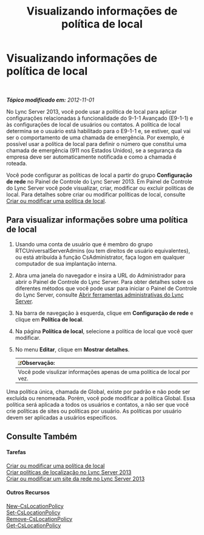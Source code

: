 ﻿---
title: Visualizando informações de política de local
TOCTitle: Visualizando informações de política de local
ms:assetid: 14e41bcb-ea0a-49c2-99b3-1f61fc34416d
ms:mtpsurl: https://technet.microsoft.com/pt-br/library/Gg520954(v=OCS.15)
ms:contentKeyID: 49305975
ms.date: 05/19/2016
mtps_version: v=OCS.15
ms.translationtype: HT
---

# Visualizando informações de política de local

 

_**Tópico modificado em:** 2012-11-01_

No Lync Server 2013, você pode usar a política de local para aplicar configurações relacionadas à funcionalidade do 9-1-1 Avançado (E9-1-1) e às configurações de local de usuários ou contatos. A política de local determina se o usuário está habilitado para o E9-1-1 e, se estiver, qual vai ser o comportamento de uma chamada de emergência. Por exemplo, é possível usar a política de local para definir o número que constitui uma chamada de emergência (911 nos Estados Unidos), se a segurança da empresa deve ser automaticamente notificada e como a chamada é roteada.

Você pode configurar as políticas de local a partir do grupo **Configuração de rede** no Painel de Controle do Lync Server 2013. Em Painel de Controle do Lync Server você pode visualizar, criar, modificar ou excluir políticas de local. Para detalhes sobre criar ou modificar políticas de local, consulte [Criar ou modificar uma política de local](lync-server-2013-creating-or-modifying-a-location-policy.md).

## Para visualizar informações sobre uma política de local

1.  Usando uma conta de usuário que é membro do grupo RTCUniversalServerAdmins (ou tem direitos de usuário equivalentes), ou está atribuída à função CsAdministrator, faça logon em qualquer computador de sua implantação interna.

2.  Abra uma janela do navegador e insira a URL do Administrador para abrir o Painel de Controle do Lync Server. Para obter detalhes sobre os diferentes métodos que você pode usar para iniciar o Painel de Controle do Lync Server, consulte [Abrir ferramentas administrativas do Lync Server](lync-server-2013-open-lync-server-administrative-tools.md).

3.  Na barra de navegação à esquerda, clique em **Configuração de rede** e clique em **Política de local**.

4.  Na página **Política de local**, selecione a política de local que você quer modificar.

5.  No menu **Editar**, clique em **Mostrar detalhes**.
    
    <table>
    <thead>
    <tr class="header">
    <th><img src="images/Gg425756.note(OCS.15).gif" title="note" alt="note" />Observação:</th>
    </tr>
    </thead>
    <tbody>
    <tr class="odd">
    <td>Você pode visulizar informações apenas de uma política de local por vez.</td>
    </tr>
    </tbody>
    </table>


Uma política única, chamada de Global, existe por padrão e não pode ser excluída ou renomeada. Porém, você pode modificar a política Global. Essa política será aplicada a todos os usuários e contatos, a não ser que você crie políticas de sites ou políticas por usuário. As políticas por usuário devem ser aplicadas a usuários específicos.

## Consulte Também

#### Tarefas

[Criar ou modificar uma política de local](lync-server-2013-creating-or-modifying-a-location-policy.md)  
[Criar políticas de localização no Lync Server 2013](lync-server-2013-create-location-policies.md)  
[Criar ou modificar um site da rede no Lync Server 2013](lync-server-2013-create-or-modify-a-network-site.md)  

#### Outros Recursos

[New-CsLocationPolicy](new-cslocationpolicy.md)  
[Set-CsLocationPolicy](set-cslocationpolicy.md)  
[Remove-CsLocationPolicy](remove-cslocationpolicy.md)  
[Get-CsLocationPolicy](get-cslocationpolicy.md)

